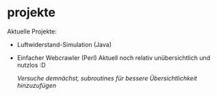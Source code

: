 # projekte

Aktuelle Projekte:

- Luftwiderstand-Simulation (Java)

- Einfacher Webcrawler (Perl)
  Aktuell noch relativ unübersichtlich und nutzlos :D
  
  *Versuche demnächst, subroutines für bessere Übersichtlichkeit hinzuzufügen*
